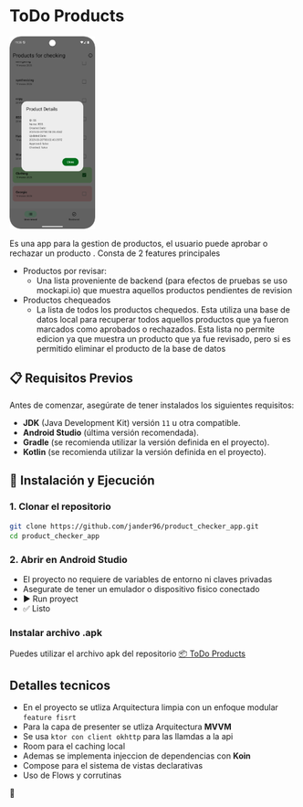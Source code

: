 # ToDo Products
<img src="https://github.com/jander96/product_checker_app/blob/main/Screenshot_20250320_113513.png" alt="Descripción de la imagen" width="150"/>

Es una app para la gestion de productos, el usuario puede aprobar o rechazar un producto . 
Consta de 2 features principales
- Productos por revisar:
    - Una lista proveniente de backend (para efectos de pruebas se uso mockapi.io) que muestra aquellos productos pendientes de revision
- Productos chequeados
    - La lista de todos los productos chequedos. Esta utiliza una base de datos local para recuperar todos aquellos productos que ya fueron marcados como aprobados o rechazados. Esta lista no permite edicion ya que muestra un producto que ya fue revisado, pero si es permitido eliminar el producto de la base de datos


## 📋 Requisitos Previos

Antes de comenzar, asegúrate de tener instalados los siguientes requisitos:

- **JDK** (Java Development Kit) versión `11` u otra compatible.  
- **Android Studio** (última versión recomendada).  
- **Gradle** (se recomienda utilizar la versión definida en el proyecto).  
- **Kotlin** (se recomienda utilizar la versión definida en el proyecto).  

## 🚀 Instalación y Ejecución

### 1. Clonar el repositorio
```bash
git clone https://github.com/jander96/product_checker_app.git
cd product_checker_app
```
### 2. Abrir en Android Studio
- El proyecto no requiere de variables de entorno ni claves privadas
- Asegurate de tener un emulador o dispositivo fisico conectado
- ▶️ Run proyect
- ✅ Listo

### Instalar archivo .apk

Puedes utilizar el archivo apk del repositorio [📦 ToDo Products](https://github.com/jander96/product_checker_app/blob/main/app/release/app-release.apk)

## Detalles tecnicos
- En el proyecto se utliza Arquitectura limpia con un enfoque modular `feature fisrt`
- Para la capa de presenter se utliza Arquitectura **MVVM**
- Se usa `ktor con client okhttp` para las llamdas a la api 
- Room para el caching local
- Ademas se implementa injeccion de dependencias con **Koin**
- Compose para el sistema de vistas declarativas
- Uso de Flows y corrutinas 


👋 
